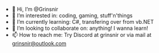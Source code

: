 - 👋 Hi, I’m @Grinsnir
- 👀 I’m interested in: coding, gaming, stuff'n'things
- 🌱 I’m currently learning: C#, transfering over from vb.NET
- 💞️ I’m looking to collaborate on: anything! I wanna learn!
- 📫 How to reach me: Try Discord at grinsnir or via mail at grinsnir@outlook.com
<!---
Grinsnir/Grinsnir is a ✨ special ✨ repository because its `README.md` (this file) appears on your GitHub profile.
You can click the Preview link to take a look at your changes.
--->
